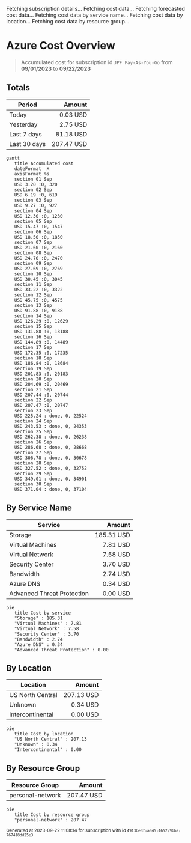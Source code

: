 Fetching subscription details...
Fetching cost data...
Fetching forecasted cost data...
Fetching cost data by service name...
Fetching cost data by location...
Fetching cost data by resource group...
# Azure Cost Overview

> Accumulated cost for subscription id `JPF Pay-As-You-Go` from **09/01/2023** to **09/22/2023**

## Totals

|Period|Amount|
|---|---:|
|Today|0.03 USD|
|Yesterday|2.75 USD|
|Last 7 days|81.18 USD|
|Last 30 days|207.47 USD|

```mermaid
gantt
   title Accumulated cost
   dateFormat  X
   axisFormat %s
   section 01 Sep
   USD 3.20 :0, 320
   section 02 Sep
   USD 6.19 :0, 619
   section 03 Sep
   USD 9.27 :0, 927
   section 04 Sep
   USD 12.30 :0, 1230
   section 05 Sep
   USD 15.47 :0, 1547
   section 06 Sep
   USD 18.50 :0, 1850
   section 07 Sep
   USD 21.60 :0, 2160
   section 08 Sep
   USD 24.70 :0, 2470
   section 09 Sep
   USD 27.69 :0, 2769
   section 10 Sep
   USD 30.45 :0, 3045
   section 11 Sep
   USD 33.22 :0, 3322
   section 12 Sep
   USD 45.75 :0, 4575
   section 13 Sep
   USD 91.88 :0, 9188
   section 14 Sep
   USD 126.29 :0, 12629
   section 15 Sep
   USD 131.88 :0, 13188
   section 16 Sep
   USD 144.89 :0, 14489
   section 17 Sep
   USD 172.35 :0, 17235
   section 18 Sep
   USD 186.84 :0, 18684
   section 19 Sep
   USD 201.83 :0, 20183
   section 20 Sep
   USD 204.69 :0, 20469
   section 21 Sep
   USD 207.44 :0, 20744
   section 22 Sep
   USD 207.47 :0, 20747
   section 23 Sep
   USD 225.24 : done, 0, 22524
   section 24 Sep
   USD 243.53 : done, 0, 24353
   section 25 Sep
   USD 262.38 : done, 0, 26238
   section 26 Sep
   USD 286.68 : done, 0, 28668
   section 27 Sep
   USD 306.78 : done, 0, 30678
   section 28 Sep
   USD 327.52 : done, 0, 32752
   section 29 Sep
   USD 349.01 : done, 0, 34901
   section 30 Sep
   USD 371.04 : done, 0, 37104
```

## By Service Name

|Service|Amount|
|---|---:|
|Storage|185.31 USD|
|Virtual Machines|7.81 USD|
|Virtual Network|7.58 USD|
|Security Center|3.70 USD|
|Bandwidth|2.74 USD|
|Azure DNS|0.34 USD|
|Advanced Threat Protection|0.00 USD|

```mermaid
pie
   title Cost by service
   "Storage" : 185.31
   "Virtual Machines" : 7.81
   "Virtual Network" : 7.58
   "Security Center" : 3.70
   "Bandwidth" : 2.74
   "Azure DNS" : 0.34
   "Advanced Threat Protection" : 0.00
```

## By Location

|Location|Amount|
|---|---:|
|US North Central|207.13 USD|
|Unknown|0.34 USD|
|Intercontinental|0.00 USD|

```mermaid
pie
   title Cost by location
   "US North Central" : 207.13
   "Unknown" : 0.34
   "Intercontinental" : 0.00
```

## By Resource Group

|Resource Group|Amount|
|---|---:|
|personal-network|207.47 USD|

```mermaid
pie
   title Cost by resource group
   "personal-network" : 207.47
```

<sup>Generated at 2023-09-22 11:08:14 for subscription with id `4913be3f-a345-4652-9bba-767418dd25e3`</sup>
